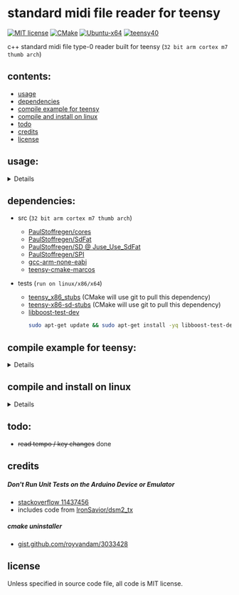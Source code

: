 # standard midi file reader for teensy
[![MIT license](https://img.shields.io/badge/License-MIT-blue.svg)](LICENSE)
[![CMake](https://img.shields.io/badge/project-CMake-brightgreen.svg?label=built%20with&colorA=555555&colorB=8a8fff&logo=)](CMakelists.txt)
[![Ubuntu-x64](https://github.com/newdigate/midi-smf-reader/workflows/Ubuntu-x64/badge.svg)](https://github.com/newdigate/midi-smf-reader/actions?query=workflow%3AUbuntu-x64)
[![teensy40](https://github.com/newdigate/midi-smf-reader/workflows/teensy40/badge.svg)](https://github.com/newdigate/midi-smf-reader/actions?query=workflow%3Ateensy40)

c++ standard midi file type-0 reader built for teensy (`32 bit arm cortex m7 thumb arch`)  

## contents:
* [usage](#usage)
* [dependencies](#dependencies)
* [compile example for teensy](#compile-example-for-teensy)
* [compile and install on linux](#compile-and-install-on-linux)
* [todo](#todo)
* [credits](#credits)
* [license](#license)
  
## usage:
<details>

``` c++
midireader reader;
reader.open("1234.mid");
double microsPerTick = reader.get_microseconds_per_tick();
int totalNumNotesRead = 0;
for (int t = 0; t < reader.getNumTracks(); t++) {
    reader.setTrackNumber(t);
    int i = 0;
    long totalTicks = 0, microseconds = 0;
    smfmidimessage *message;
    while ((message = reader.read()) != nullptr) {
        totalTicks += message->delta_ticks;
        microseconds += microsPerTick * message->delta_ticks;
        switch(message->getMessageType()) {
            case smftype_channelvoicemessage : {
                smfchannelvoicemessage *channelvoicemessage = (smfchannelvoicemessage *)message;
                printf("%5d: [%2d,%4d]: %6d: delta: %3d\tstatus: 0x%2x\tdata1: %3d\tdata2: %3d\tdata3: %2d\t\n",
                    microseconds/1000,
                    t,
                    i,
                    totalTicks,
                    channelvoicemessage->delta_ticks,
                    channelvoicemessage->status,
                    channelvoicemessage->data1,
                    channelvoicemessage->data2,
                    channelvoicemessage->data3);
                break; 
            }

            case smftype_settempomessage : {
                printf("tempo change: %f\n", ((smfsettempomessage *)message)->getTempo());
                break;
            }

            default: 
                break;
        }

        delete message;
        i++;
    }
    totalNumNotesRead += i;
}
```

</details>


## dependencies:
* src (`32 bit arm cortex m7 thumb arch`)  
  * [PaulStoffregen/cores](https://github.com/PaulStoffregen/cores)
  * [PaulStoffregen/SdFat](https://github.com/PaulStoffregen/SdFat)
  * [PaulStoffregen/SD @ Juse_Use_SdFat](https://github.com/PaulStoffregen/SD)
  * [PaulStoffregen/SPI](https://github.com/PaulStoffregen/SPI)
  * [gcc-arm-none-eabi](https://developer.arm.com/tools-and-software/open-source-software/developer-tools/gnu-toolchain/gnu-rm/downloads)
  * [teensy-cmake-marcos](https://github.com/newdigate/teensy-cmake-marcos)
  
* tests (`run on linux/x86/x64`)
  * [teensy_x86_stubs](https://github.com/newdigate/teensy-x86-stubs) (CMake will use git to pull this dependency)
  * [teensy-x86-sd-stubs](https://github.com/newdigate/teensy-x86-sd-stubs) (CMake will use git to pull this dependency)
  * [libboost-test-dev](https://www.boost.org/doc/libs/1_63_0/libs/test/doc/html/index.html)
    ``` sh
    sudo apt-get update && sudo apt-get install -yq libboost-test-dev
    ```

## compile example for teensy:
<details>

* download [gcc-arm-none-eabi](https://developer.arm.com/tools-and-software/open-source-software/developer-tools/gnu-toolchain/gnu-rm/downloads)
* clone src dependencies into a directory (in this case `/Users/me/git`)
``` sh
mkdir /Users/me/git
cd /Users/me/git
git clone https://github.com/PaulStoffregen/cores
git clone https://github.com/PaulStoffregen/SdFat
git clone -b Juse_Use_SdFat https://github.com/PaulStoffregen/SD
git clone https://github.com/PaulStoffregen/SPI
```

* update *COMPILERPATH*, *DEPSPATH* in `cmake/toolchains/teensy41.toolchain.cmake:`
``` cmake
set(COMPILERPATH "/Applications/ARM/bin/")   # should point to folder with GCC-ARM-NONE-EABI executables
set(DEPSPATH "/Users/me/git")                # path with 4 x src dependencies 
```

* run these commands in a terminal from the root repository directory
``` sh
mkdir cmake-build-debug
cd cmake-build-debug
cmake .. -DCMAKE_TOOLCHAIN_FILE:FILEPATH="../cmake/toolchains/teensy41.toolchain.cmake"
make 
```

</details>


## compile and install on linux
<details>

* clone:
  ``` sh
  git clone https://github.com/newdigate/midi-smf-reader.git
  cd midi-smf-reader
  ```
* compile src, examples tests
  ``` sh
  mkdir cmake-build-debug
  cd cmake-build-debug
  cmake -DBUILD_EXAMPLES=On -DBUILD_TESTS=On .. 
  cmake --build .
  ```
* run tests
  ``` sh
  test/midi_smf_reader_test
  ```

</details>

## todo:
* ~~read tempo / key changes~~ done

## credits
##### Don't Run Unit Tests on the Arduino Device or Emulator
* [stackoverflow 11437456](https://stackoverflow.com/a/11437456)
* includes code from [IronSavior/dsm2_tx](https://github.com/IronSavior/dsm2_tx)

##### cmake uninstaller
*  [gist.github.com/royvandam/3033428](https://gist.github.com/royvandam/3033428)

## license
Unless specified in source code file, all code is MIT license.
